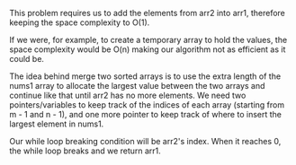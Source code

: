 This problem requires us to add the elements from arr2 into arr1, therefore keeping the space complexity to O(1).

If we were, for example, to create a temporary array to hold the values, the space complexity would be O(n) making our algorithm not as efficient as it could be.

The idea behind merge two sorted arrays is to use the extra length of the nums1 array to allocate the largest value between the two arrays and continue like that until arr2 has no more elements.
We need two pointers/variables to keep track of the indices of each array (starting from m - 1 and n - 1), and one more pointer to keep track of where to insert the largest element in nums1.

Our while loop breaking condition will be arr2's index. When it reaches 0, the while loop breaks and we return arr1.
